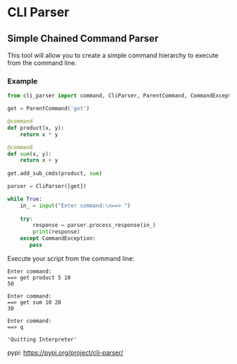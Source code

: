 # CLI Parser
## Simple Chained Command Parser

This tool will allow you to create a simple command hierarchy to execute from the command line.

### Example
```python
from cli_parser import command, CliParser, ParentCommand, CommandException

get = ParentCommand('get')

@command
def product(x, y):
    return x * y

@command
def sum(x, y):
    return x + y
    
get.add_sub_cmds(product, sum)

parser = CliParser([get])

while True:
    in_ = input("Enter command:\n==> ")
    
    try:
        response = parser.process_response(in_)
        print(response)
    except CommandException:
       pass
```  

Execute your script from the command line:

```
Enter command:
==> get product 5 10
50

Enter command:
==> get sum 10 20
30

Enter command:
==> q

'Quitting Interpreter'

```

pypi: https://pypi.org/project/cli-parser/